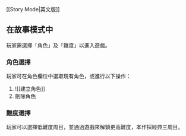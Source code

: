 [[Story Mode|英文版]]

## 在故事模式中
玩家需選擇「角色」及「難度」以進入遊戲。

### 角色選擇
玩家可在角色欄位中選取現有角色，或進行以下操作：
1. ![[建立角色]]
2. 刪除角色

### 難度選擇
玩家可以選擇低難度周目，並通過遊戲來解鎖更高難度，本作採經典三周目。